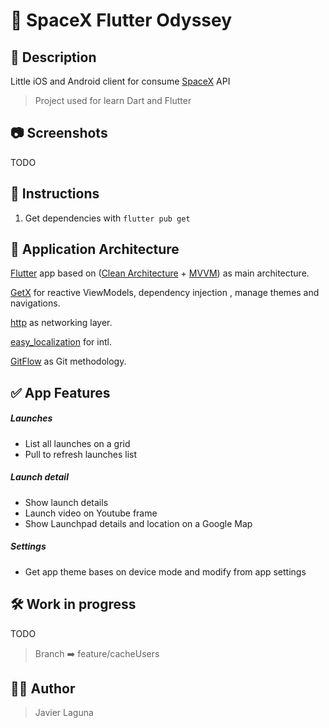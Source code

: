 # 📱 SpaceX Flutter Odyssey
## 📝 Description

Little iOS and Android client for consume [SpaceX](https://api.spacexdata.com/v4) API

> Project used for learn Dart and Flutter

## 📷 Screenshots

TODO

## 🚩 Instructions

1. Get dependencies with `flutter pub get`

## 🚧 Application Architecture

[Flutter](https://flutter.dev/) app based on ([Clean Architecture](https://blog.cleancoder.com/uncle-bob/2012/08/13/the-clean-architecture.html) + [MVVM](https://en.wikipedia.org/wiki/Model%E2%80%93view%E2%80%93viewmodel)) as main architecture.

[GetX](https://pub.dev/packages/get) for reactive ViewModels, dependency injection , manage themes and navigations.

[http](https://pub.dev/packages/http) as networking layer.

[easy_localization](https://pub.dev/packages/easy_localization) for intl.

[GitFlow](https://datasift.github.io/gitflow/IntroducingGitFlow.html) as Git methodology.

## ✅ App Features
##### Launches

- List all launches on a grid
- Pull to refresh launches list

##### Launch detail

- Show launch details
- Launch video on Youtube frame
- Show Launchpad details and location on a Google Map

##### Settings

- Get app theme bases on device mode and modify from app settings

## 🛠 Work in progress

TODO
  > Branch ➡️ feature/cacheUsers

## 👨‍💻 Author

> Javier Laguna
